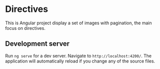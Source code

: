 # Directives

This is Angular project display a set of images with pagination, the main focus on directives.

## Development server

Run `ng serve` for a dev server. Navigate to `http://localhost:4200/`. The application will automatically reload if you change any of the source files.
